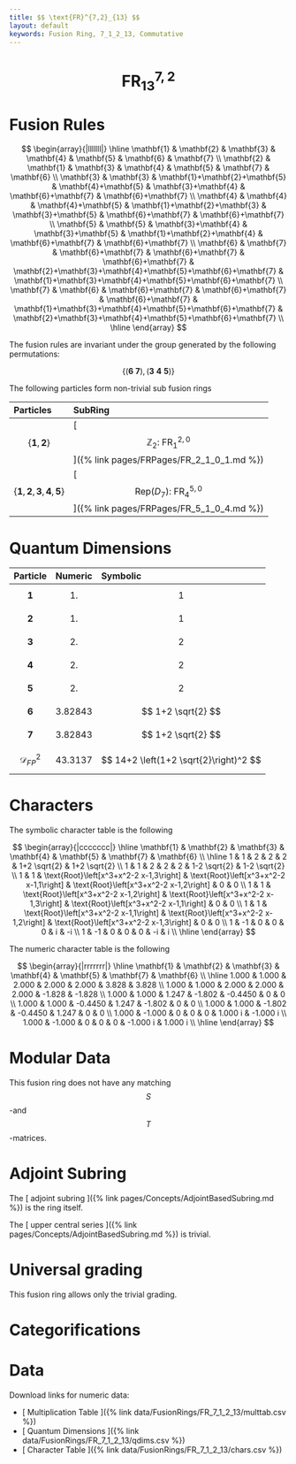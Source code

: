 ```yaml
---
title: $$ \text{FR}^{7,2}_{13} $$
layout: default
keywords: Fusion Ring, 7_1_2_13, Commutative
---
```

# $$ \text{FR}^{7,2}_{13} $$


# Fusion Rules

$$
\begin{array}{|lllllll|}
\hline
 \mathbf{1} & \mathbf{2} & \mathbf{3} & \mathbf{4} & \mathbf{5} & \mathbf{6} & \mathbf{7} \\
 \mathbf{2} & \mathbf{1} & \mathbf{3} & \mathbf{4} & \mathbf{5} & \mathbf{7} & \mathbf{6} \\
 \mathbf{3} & \mathbf{3} & \mathbf{1}+\mathbf{2}+\mathbf{5} & \mathbf{4}+\mathbf{5} & \mathbf{3}+\mathbf{4} & \mathbf{6}+\mathbf{7} & \mathbf{6}+\mathbf{7} \\
 \mathbf{4} & \mathbf{4} & \mathbf{4}+\mathbf{5} & \mathbf{1}+\mathbf{2}+\mathbf{3} & \mathbf{3}+\mathbf{5} & \mathbf{6}+\mathbf{7} & \mathbf{6}+\mathbf{7} \\
 \mathbf{5} & \mathbf{5} & \mathbf{3}+\mathbf{4} & \mathbf{3}+\mathbf{5} & \mathbf{1}+\mathbf{2}+\mathbf{4} & \mathbf{6}+\mathbf{7} & \mathbf{6}+\mathbf{7} \\
 \mathbf{6} & \mathbf{7} & \mathbf{6}+\mathbf{7} & \mathbf{6}+\mathbf{7} & \mathbf{6}+\mathbf{7} & \mathbf{2}+\mathbf{3}+\mathbf{4}+\mathbf{5}+\mathbf{6}+\mathbf{7} & \mathbf{1}+\mathbf{3}+\mathbf{4}+\mathbf{5}+\mathbf{6}+\mathbf{7} \\
 \mathbf{7} & \mathbf{6} & \mathbf{6}+\mathbf{7} & \mathbf{6}+\mathbf{7} & \mathbf{6}+\mathbf{7} & \mathbf{1}+\mathbf{3}+\mathbf{4}+\mathbf{5}+\mathbf{6}+\mathbf{7} & \mathbf{2}+\mathbf{3}+\mathbf{4}+\mathbf{5}+\mathbf{6}+\mathbf{7} \\
\hline
\end{array}
$$


The fusion rules are invariant under the group generated by the following permutations:

$$ \{(\mathbf{6} \  \mathbf{7}), (\mathbf{3} \  \mathbf{4} \  \mathbf{5})\} $$


The following particles form non-trivial sub fusion rings

| Particles | SubRing |
| :------ | :------ |
| $$ \{\mathbf{1},\mathbf{2}\} $$ | [ $$ \mathbb{Z}_2:\ \text{FR}^{2,0}_{1} $$ ]({% link pages/FRPages/FR_2_1_0_1.md %}) |
| $$ \{\mathbf{1},\mathbf{2},\mathbf{3},\mathbf{4},\mathbf{5}\} $$ | [ $$ \left.\text{Rep(}D_7\right):\ \text{FR}^{5,0}_{4} $$ ]({% link pages/FRPages/FR_5_1_0_4.md %}) |

# Quantum Dimensions

| Particle | Numeric | Symbolic |
| :------ | :------ | :------ |
| $$ \mathbf{1} $$ | $$ 1. $$ | $$ 1 $$ |
| $$ \mathbf{2} $$ | $$ 1. $$ | $$ 1 $$ |
| $$ \mathbf{3} $$ | $$ 2. $$ | $$ 2 $$ |
| $$ \mathbf{4} $$ | $$ 2. $$ | $$ 2 $$ |
| $$ \mathbf{5} $$ | $$ 2. $$ | $$ 2 $$ |
| $$ \mathbf{6} $$ | $$ 3.82843 $$ | $$ 1+2 \sqrt{2} $$ |
| $$ \mathbf{7} $$ | $$ 3.82843 $$ | $$ 1+2 \sqrt{2} $$ |
| $$ \mathcal{D}_{FP}^2 $$ | $$ 43.3137 $$ | $$ 14+2 \left(1+2 \sqrt{2}\right)^2 $$ |

# Characters

The symbolic character table is the following

$$
\begin{array}{|ccccccc|}
\hline
 \mathbf{1} & \mathbf{2} & \mathbf{3} & \mathbf{4} & \mathbf{5} & \mathbf{7} & \mathbf{6} \\
\hline
 1 & 1 & 2 & 2 & 2 & 1+2 \sqrt{2} & 1+2 \sqrt{2} \\
 1 & 1 & 2 & 2 & 2 & 1-2 \sqrt{2} & 1-2 \sqrt{2} \\
 1 & 1 & \text{Root}\left[x^3+x^2-2 x-1,3\right] & \text{Root}\left[x^3+x^2-2 x-1,1\right] & \text{Root}\left[x^3+x^2-2 x-1,2\right] & 0 & 0 \\
 1 & 1 & \text{Root}\left[x^3+x^2-2 x-1,2\right] & \text{Root}\left[x^3+x^2-2 x-1,3\right] & \text{Root}\left[x^3+x^2-2 x-1,1\right] & 0 & 0 \\
 1 & 1 & \text{Root}\left[x^3+x^2-2 x-1,1\right] & \text{Root}\left[x^3+x^2-2 x-1,2\right] & \text{Root}\left[x^3+x^2-2 x-1,3\right] & 0 & 0 \\
 1 & -1 & 0 & 0 & 0 & i & -i \\
 1 & -1 & 0 & 0 & 0 & -i & i \\
\hline
\end{array}
$$

The numeric character table is the following

$$
\begin{array}{|rrrrrrr|}
\hline
 \mathbf{1} & \mathbf{2} & \mathbf{3} & \mathbf{4} & \mathbf{5} & \mathbf{7} & \mathbf{6} \\
\hline
 1.000 & 1.000 & 2.000 & 2.000 & 2.000 & 3.828 & 3.828 \\
 1.000 & 1.000 & 2.000 & 2.000 & 2.000 & -1.828 & -1.828 \\
 1.000 & 1.000 & 1.247 & -1.802 & -0.4450 & 0 & 0 \\
 1.000 & 1.000 & -0.4450 & 1.247 & -1.802 & 0 & 0 \\
 1.000 & 1.000 & -1.802 & -0.4450 & 1.247 & 0 & 0 \\
 1.000 & -1.000 & 0 & 0 & 0 & 1.000 i & -1.000 i \\
 1.000 & -1.000 & 0 & 0 & 0 & -1.000 i & 1.000 i \\
\hline
\end{array}
$$

# Modular Data

This fusion ring does not have any matching $$ S $$-and $$ T $$-matrices.

# Adjoint Subring

The [ adjoint subring ]({% link pages/Concepts/AdjointBasedSubring.md %}) is the ring itself.

The [ upper central series ]({% link pages/Concepts/AdjointBasedSubring.md %}) is trivial.

# Universal grading

This fusion ring allows only the trivial grading.

# Categorifications



# Data

Download links for numeric data:

* [ Multiplication Table ]({% link data/FusionRings/FR_7_1_2_13/multtab.csv %})
* [ Quantum Dimensions ]({% link data/FusionRings/FR_7_1_2_13/qdims.csv %})
* [ Character Table ]({% link data/FusionRings/FR_7_1_2_13/chars.csv %})